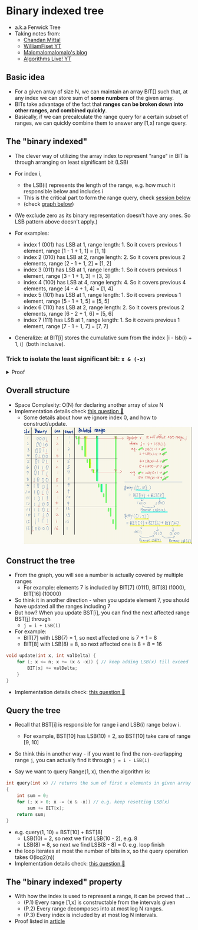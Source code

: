 # Binary indexed tree
- a.k.a Fenwick Tree
- Taking notes from:
  - [Chandan Mittal](https://www.hackerearth.com/practice/notes/binary-indexed-tree-or-fenwick-tree/)
  - [WilliamFiset YT](https://youtu.be/BHPez138yX8)
  - [Malomalomalomalo's blog](https://codeforces.com/blog/entry/57292)
  - [Algorithms Live! YT](https://youtu.be/kPaJfAUwViY)

## Basic idea
- For a given array of size N, we can maintain an array BIT[] such that, at any index we can store sum of **some numbers** of the given array.
- BITs take advantage of the fact that **ranges can be broken down into other ranges, and combined quickly**.
- Basically, if we can precalculate the range query for a certain subset of ranges, we can quickly combine them to answer any [1,x] range query.

## The "binary indexed"
- The clever way of utilizing the array index to represent "range" in BIT is through arranging on least significant bit (LSB)
- For index i,
  - the LSB(i) represents the length of the range, e.g. how much it responsible below and includes i
  - This is the critical part to form the range query, check [session below](#query-the-tree)
  - (check [graph below](#overall-structure))
- (We exclude zero as its binary representation doesn't have any ones. So LSB pattern above doesn't apply.)

- For examples:
  - index 1 (001) has LSB at 1, range length: 1. So it covers previous 1 element, range [1 - 1 + 1, 1] = [1, 1]
  - index 2 (010) has LSB at 2, range length: 2. So it covers previous 2 elements, range [2 - 1 + 1, 2] = [1, 2]
  - index 3 (011) has LSB at 1, range length: 1. So it covers previous 1 element, range [3 - 1 + 1, 3] = [3, 3]
  - index 4 (100) has LSB at 4, range length: 4. So it covers previous 4 elements, range [4 - 4 + 1, 4] = [1, 4]
  - index 5 (101) has LSB at 1, range length: 1. So it covers previous 1 element, range [5 - 1 + 1, 5] = [5, 5]
  - index 6 (110) has LSB at 2, range length: 2. So it covers previous 2 elements, range [6 - 2 + 1, 6] = [5, 6]
  - index 7 (111) has LSB at 1, range length: 1. So it covers previous 1 element, range [7 - 1 + 1, 7] = [7, 7]

- Generalize: at BIT[i] stores the cumulative sum from the index [i - lsb(i) + 1, i]  (both inclusive).

### Trick to isolate the least significant bit: `x & (-x)`

<details><summary markdown="span">Proof</summary>

- Say `x = a1b` (in binary) is the number whose least significant bit we want to isolate.
  - `a` is some binary sequence of any length of 1’s and 0’s and
  - `b` is some sequence of any length but of **0’s only**.
  - That tiny intermediate 1 bit sitting between **a** and **b** to be the least significant bit
- Then
```
-x = 2’s complement of x = (a1b)’ + 1
   = a’0b’ + 1
   = a’0(0...0)’ + 1
   = a’0(1...1) + 1
   = a’1(0...0)
   = a’1b
```
- Then
```
        a  1 b     ->  X
&       a' 1 b     -> -X
-----------------
=  (0...0) 1 (0...0)   ---> e.g. we get the LSB through X & (-x)
```

</details>


## Overall structure
- Space Complexity: O(N) for declaring another array of size N
- Implementation details check [this question :dart:](../range_query/binary_indexed_tree/range_sum_query_mutable_binary_indexed_tree.h)
  - Some details about how we ignore index 0, and how to construct/update.
![](../srcs/binary_index_tree.png)

## Construct the tree
- From the graph, you will see a number is actually covered by multiple ranges
  - For example: elements 7 is included by BIT[7] (0111), BIT[8] (1000), BIT[16] (10000)
- So think it in another direction - when you update element 7, you should have updated all the ranges including 7
- But how? When you update BST[i], you can find the next affected range BST[j] through
  - `j = i + LSB(i)`
- For example:
  - BIT[7] with LSB(7) = 1, so next affected one is 7 + 1 = 8
  - BIT[8] with LSB(8) = 8, so next affected one is 8 + 8 = 16
```cpp
void update(int x, int valDelta) {
    for (; x <= n; x += (x & -x)) { // keep adding LSB(x) till exceed
        BIT[x] += valDelta;
    }
}
```
- Implementation details check: [this question :dart:](../range_query/binary_indexed_tree/range_sum_query_mutable_binary_indexed_tree.h)

## Query the tree
- Recall that BST[i] is responsible for range i and LSB(i) range below i.
  - For example, BST[10] has LSB(10) = 2, so BST[10] take care of range [9, 10]
- So think this in another way - if you want to find the non-overlapping range `j`,
  you can actually find it through `j = i - LSB(i)`

- Say we want to query Range(1, x), then the algorithm is:
```cpp
int query(int x) // returns the sum of first x elements in given array a[]
{
    int sum = 0;
    for (; x > 0; x -= (x & -x)) // e.g. keep resetting LSB(x)
        sum += BIT[x];
    return sum;
}
```
- e.g. query(1, 10) = BST[10] + BST[8]
  - LSB(10) = 2, so next we find LSB(10 - 2), e.g. 8
  - LSB(8) = 8, so next we find LSB(8 - 8) = 0. e.g. loop finish
- the loop iterates at most the number of bits in x, so the query operation takes O(log2(n))
- Implementation details check: [this question :dart:](../range_query/binary_indexed_tree/range_sum_query_mutable_binary_indexed_tree.h)


##  The "binary indexed" property
- With how the index is used to represent a range, it can be proved that ...
  - (P.1) Every range [1,x] is constructable from the intervals given
  - (P.2) Every range decomposes into at most log N ranges.
  - (P.3) Every index is included by at most log N intervals.
- Proof listed in  [article](https://codeforces.com/blog/entry/57292)
